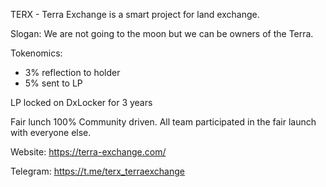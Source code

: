 TERX - Terra Exchange is a smart project for land exchange.

Slogan: We are not going to the moon but we can be owners of the Terra.

Tokenomics:
- 3% reflection to holder
- 5% sent to LP

LP locked on DxLocker for 3 years

Fair lunch 100% Community driven. 
All team participated in the fair launch with everyone else.

Website: https://terra-exchange.com/

Telegram: https://t.me/terx_terraexchange
